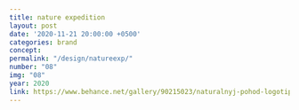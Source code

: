 ```yaml
---
title: nature expedition
layout: post
date: '2020-11-21 20:00:00 +0500'
categories: brand
concept: 
permalink: "/design/natureexp/"
number: "08"
img: "08"
year: 2020
link: https://www.behance.net/gallery/90215023/naturalnyj-pohod-logotip-serii-video-iz-pohodov
---
```

